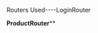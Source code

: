 

Routers Used----LoginRouter
<!-- LoginRouter Api ('/auth)
          |Routers               |reuqet-type   |isPrivate  |description
    1.     | './auth/login'  |    POST       |     NO   |       verify user authentication and return JWT
    
    2.     | './auth/register' | POST | NO | regsiter new user details and give 100$ bonus ,hashing pasword and inseriting in db.
    3.     | './auth/user'  |   Get       |     NO   |       user authorization middleware used 
    4.     | './auth/update_user_data'  |   patch     |     yes   |       user authorization middleware used and than update the values in db. and balance of user is updated 







 -->


 ****ProductRouter******
 <!-- ProductRouter Api ('/product/)
          |Routers               |request-type   |isPrivate  |description
    1.     | '/insertProduct'  |    Post    |     No|   add a new product to the database.
    2.     | '/allProduct' |'|GET  | YES | Get a product  details.
    3.     | '/update_product_data' |'|patch | no| buyers purchase a new product and modify product quantity accordingly.
   
 
 
 
 
 
  -->